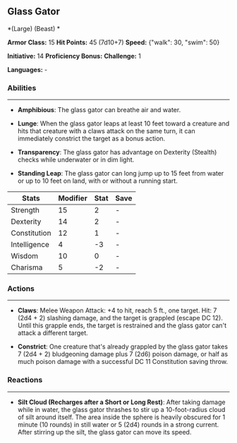 ## Glass Gator
*(Large) (Beast) *

**Armor Class:** 15
**Hit Points:** 45 (7d10+7)
**Speed:** {"walk": 30, "swim": 50}

**Initiative:** 14
**Proficiency Bonus:**
**Challenge:** 1

**Languages:** -

### Abilities
 --- 
- **Amphibious**: The glass gator can breathe air and water.

- **Lunge**: When the glass gator leaps at least 10 feet toward a creature and hits that creature with a claws attack on the same turn, it can immediately constrict the target as a bonus action.

- **Transparency**: The glass gator has advantage on Dexterity (Stealth) checks while underwater or in dim light.

- **Standing Leap**: The glass gator can long jump up to 15 feet from water or up to 10 feet on land, with or without a running start.



| Stats | Modifier | Stat | Save
| ---- | ---- | ---- | ---- |
| Strength | 15 | 2 | - |
| Dexterity | 14 | 2 | - |
| Constitution | 12 | 1 | - |
| Intelligence | 4 | -3 | - |
| Wisdom | 10 | 0 | - |
| Charisma | 5 | -2 | - |

### Actions
 --- 
- **Claws**: Melee Weapon Attack: +4 to hit, reach 5 ft., one target. Hit: 7 (2d4 + 2) slashing damage, and the target is grappled (escape DC 12). Until this grapple ends, the target is restrained and the glass gator can't attack a different target.

- **Constrict**: One creature that's already grappled by the glass gator takes 7 (2d4 + 2) bludgeoning damage plus 7 (2d6) poison damage, or half as much poison damage with a successful DC 11 Constitution saving throw.

### Reactions
 --- 
- **Silt Cloud (Recharges after a Short or Long Rest)**: After taking damage while in water, the glass gator thrashes to stir up a 10-foot-radius cloud of silt around itself. The area inside the sphere is heavily obscured for 1 minute (10 rounds) in still water or 5 (2d4) rounds in a strong current. After stirring up the silt, the glass gator can move its speed.

